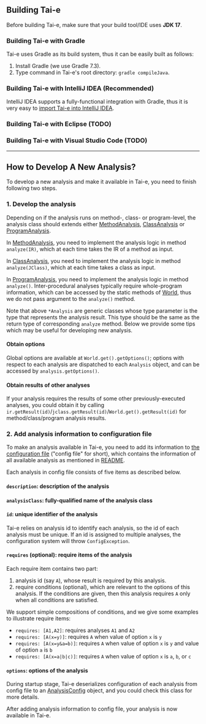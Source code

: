 ## Building Tai-e

Before building Tai-e, make sure that your build tool/IDE uses **JDK 17**.

### Building Tai-e with Gradle
Tai-e uses Gradle as its build system, thus it can be easily built as follows:
1. Install Gradle (we use Gradle 7.3).
2. Type command in Tai-e's root directory: `gradle compileJava`.

### Building Tai-e with IntelliJ IDEA (Recommended)
IntelliJ IDEA supports a fully-functional integration with Gradle, thus it is very easy to [import Tai-e into IntelliJ IDEA](https://www.jetbrains.com/help/idea/gradle.html#gradle_import_project_start).

### Building Tai-e with Eclipse (TODO)

### Building Tai-e with Visual Studio Code (TODO)

---
## How to Develop A New Analysis?
To develop a new analysis and make it available in Tai-e, you need to finish following two steps.

### 1. Develop the analysis
Depending on if the analysis runs on method-, class- or program-level, the analysis class should extends either [MethodAnalysis](../src/main/java/pascal/taie/analysis/MethodAnalysis.java), [ClassAnalysis](../src/main/java/pascal/taie/analysis/ClassAnalysis.java) or [ProgramAnalysis](../src/main/java/pascal/taie/analysis/ProgramAnalysis.java).

In [MethodAnalysis](../src/main/java/pascal/taie/analysis/MethodAnalysis.java), you need to implement the analysis logic in method `analyze(IR)`, which at each time takes the IR of a method as input.

In [ClassAnalysis](../src/main/java/pascal/taie/analysis/ClassAnalysis.java), you need to implement the analysis logic in method `analyze(JClass)`, which at each time takes a class as input.

In [ProgramAnalysis](../src/main/java/pascal/taie/analysis/ProgramAnalysis.java), you need to implement the analysis logic in method `analyze()`. Inter-procedural analyses typically require whole-program information, which can be accessed by the static methods of [World](../src/main/java/pascal/taie/World.java), thus we do not pass argument to the `analyze()` method.

Note that above `*Analysis` are generic classes whose type parameter is the type that represents the analysis result. This type should be the same as the return type of corresponding `analyze` method. Below we provide some tips which may be useful for developing new analysis.

#### Obtain options
Global options are available at `World.get().getOptions()`; options with respect to each analysis are dispatched to each `Analysis` object, and can be accessed by `analysis.getOptions()`.

#### Obtain results of other analyses
If your analysis requires the results of some other previously-executed analyses, you could obtain it by calling `ir.getResult(id)`/`jclass.getResult(id)`/`World.get().getResult(id)` for method/class/program analysis results.


### 2. Add analysis information to configuration file
To make an analysis available in Tai-e, you need to add its information to [the configuration file](../src/main/resources/tai-e-analyses.yml) ("config file" for short), which contains the information of all available analysis as mentioned in [README](../README.md).

Each analysis in config file consists of five items as described below.

#### `description`: description of the analysis

#### `analysisClass`: fully-qualified name of the analysis class

#### `id`: unique identifier of the analysis

Tai-e relies on analysis id to identify each analysis, so the id of each analysis must be unique. If an id is assigned to multiple analyses, the configuration system will throw `ConfigException`.

#### `requires` (optional): require items of the analysis

Each require item contains two part:

1. analysis id (say `A`), whose result is required by this analysis.
2. require conditions (optional), which are relevant to the options of this analysis. If the conditions are given, then this analysis requires `A` only when all conditions are satisfied.

We support simple compositions of conditions, and we give some examples to illustrate require items:

* `requires: [A1,A2]`: requires analyses `A1` and `A2`
* `requires: [A(x=y)]`: requires `A` when value of option `x` is `y`
* `requires: [A(x=y&a=b)]`: requires `A` when value of option `x` is `y` and value of option `a` is `b`
* `requires: [A(x=a|b|c)]`: requires `A` when value of option `x` is `a`, `b`, or `c`

#### `options`: options of the analysis

During startup stage, Tai-e deserializes configuration of each analysis from config file to an [AnalysisConfig](../src/main/java/pascal/taie/config/AnalysisConfig.java) object, and you could check this class for more details.

After adding analysis information to config file, your analysis is now available in Tai-e.
